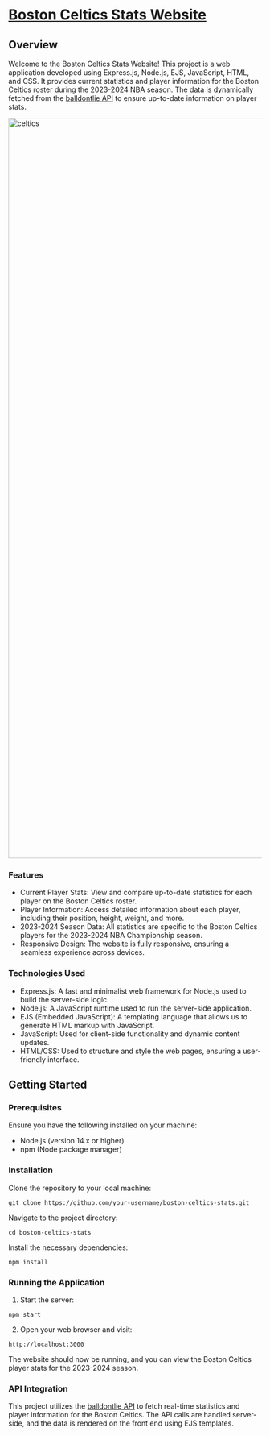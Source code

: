 # [Boston Celtics Stats Website](https://nba-celtics.onrender.com)

## Overview

Welcome to the Boston Celtics Stats Website! This project is a web application developed using Express.js, Node.js, EJS, JavaScript, HTML, and CSS. It provides current statistics and player information for the Boston Celtics roster during the 2023-2024 NBA season. The data is dynamically fetched from the [balldontlie API](https://www.balldontlie.io/#introduction) to ensure up-to-date information on player stats.

<img width="1470" alt="celtics" src="https://github.com/user-attachments/assets/11dadf64-6971-4032-ba46-9bf21b08442a">

### Features

- Current Player Stats: View and compare up-to-date statistics for each player on the Boston Celtics roster.
- Player Information: Access detailed information about each player, including their position, height, weight, and more.
- 2023-2024 Season Data: All statistics are specific to the Boston Celtics players for the 2023-2024 NBA Championship season.
- Responsive Design: The website is fully responsive, ensuring a seamless experience across devices.

### Technologies Used

- Express.js: A fast and minimalist web framework for Node.js used to build the server-side logic.
- Node.js: A JavaScript runtime used to run the server-side application.
- EJS (Embedded JavaScript): A templating language that allows us to generate HTML markup with JavaScript.
- JavaScript: Used for client-side functionality and dynamic content updates.
- HTML/CSS: Used to structure and style the web pages, ensuring a user-friendly interface.

## Getting Started

### Prerequisites
Ensure you have the following installed on your machine:

- Node.js (version 14.x or higher)
- npm (Node package manager)

### Installation
Clone the repository to your local machine:
```
git clone https://github.com/your-username/boston-celtics-stats.git
```
Navigate to the project directory:
```
cd boston-celtics-stats
```
Install the necessary dependencies:
```
npm install
```
### Running the Application
1. Start the server:
```
npm start
````
2. Open your web browser and visit:
```
http://localhost:3000
```

The website should now be running, and you can view the Boston Celtics player stats for the 2023-2024 season.

### API Integration

This project utilizes the [balldontlie API](https://www.balldontlie.io/#introduction) to fetch real-time statistics and player information for the Boston Celtics. The API calls are handled server-side, and the data is rendered on the front end using EJS templates.
